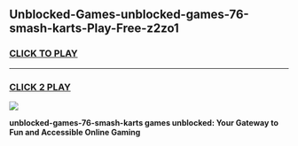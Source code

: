 
## Unblocked-Games-unblocked-games-76-smash-karts-Play-Free-z2zo1
<h3>
<a href="https://premium76.site?title=unblocked-games-76-smash-karts&ref=23A">CLICK TO PLAY</a></h3>
<hr>

<h3>
<a href="https://premium76.site?title=unblocked-games-76-smash-karts&ref=23A">CLICK 2 PLAY</a>
  
</h3>

<a href="https://premium76.site?title=unblocked-games-76-smash-karts&ref=23A"><img src="https://clearcache.store/games.png"></a>


**unblocked-games-76-smash-karts games unblocked: Your Gateway to Fun and Accessible Online Gaming**
